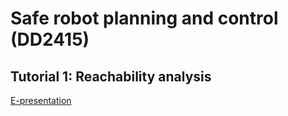 # Safe robot planning and control (DD2415)

## Tutorial 1: Reachability analysis

[E-presentation](tut1-E-presentation.md)
